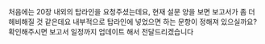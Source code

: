 처음에는 20장 내외의 탑라인을 요청주셨는데요, 현재 설문 양을 보면 보고서가 좀 더 헤비해질 것 같은데요
내부적으로 탑라인에 넣었으면 하는 문항이 정해져 있으실까요? 
확인해주시면 보고서 일정까지 업데이트 해서 전달드리겠습니다